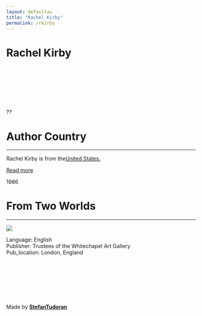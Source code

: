 ```yaml
---
layout: defaultau
title: "Rachel Kirby"
permalink: /rkirby
---
```

<!-- partial:index.partial.html -->
<div class="content">
    <h1>Rachel Kirby</h1>
    <div class="quote">
        <div><img src="" class="logo"></div>
    </div>
    <div class="timeline">
        <div style="padding-bottom:100px;"></div>
        <div class="block">
            <div class="date right"><p class="right">??</p></div>
            <div class="dot"></div>
            <div class="left first">
            <div class="author_country">
                <h1>Author Country</h1><hr>
          <div class="aclocation">  <p>Rachel Kirby is from the<a href="http://localhost:4000/1">United States.</a></p></div>
              <div class="acreadmore">  <a href="" target="_blank">Read more</a></div>
            </div>
            </div>
        </div>
        <div class="date right"><p class="right">1986</p></div>
            <div class="dot"></div>
            <div class="left hide">
                <h1>From Two Worlds</h1><hr>
                <p><img src="https://m.media-amazon.com/images/I/31SfBdAOmOL._SX218_BO1,204,203,200_QL40_FMwebp_.jpg"></p>
                <p>
                Language: English<br/>
                Publisher: Trustees of the Whitechapel Art Gallery<br/>
                Pub_location: London, England<br/></p>
            </div>
        </div>
       <div style="padding-bottom:100px;"></div>
    </div>
    <div id="footer">
        <p id="copyright">Made by&nbsp;<strong><a href="https://www.linkedin.com/in/nicolae-stefan-tudoran-b02291127/" target="_blank">StefanTudoran</a></strong></p>
    </div>
</div>
